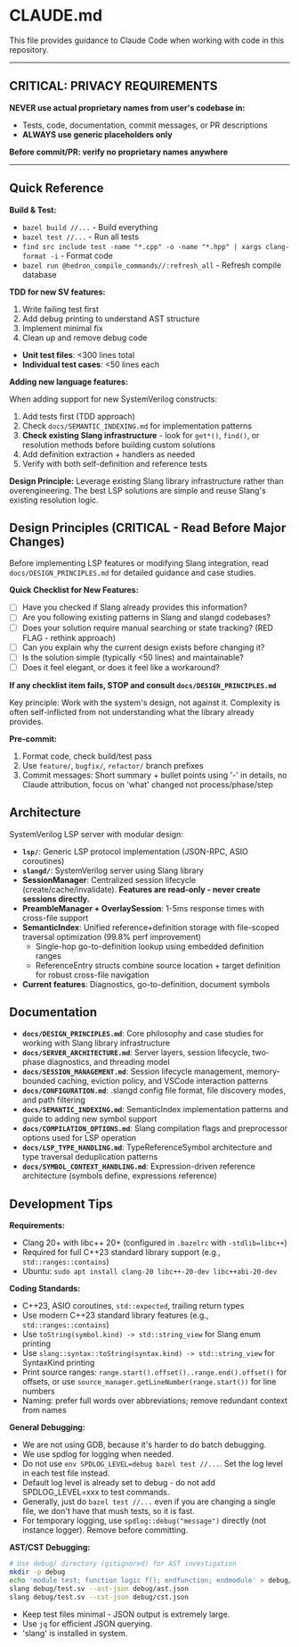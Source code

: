 # CLAUDE.md

This file provides guidance to Claude Code when working with code in this repository.

---

## CRITICAL: PRIVACY REQUIREMENTS

**NEVER use actual proprietary names from user's codebase in:**

- Tests, code, documentation, commit messages, or PR descriptions
- **ALWAYS use generic placeholders only**

**Before commit/PR: verify no proprietary names anywhere**

---

## Quick Reference

**Build & Test:**

- `bazel build //...` - Build everything
- `bazel test //...` - Run all tests
- `find src include test -name "*.cpp" -o -name "*.hpp" | xargs clang-format -i` - Format code
- `bazel run @hedron_compile_commands//:refresh_all` - Refresh compile database

**TDD for new SV features:**

1. Write failing test first
2. Add debug printing to understand AST structure
3. Implement minimal fix
4. Clean up and remove debug code

- **Unit test files**: <300 lines total
- **Individual test cases**: <50 lines each

**Adding new language features:**

When adding support for new SystemVerilog constructs:

1. Add tests first (TDD approach)
2. Check `docs/SEMANTIC_INDEXING.md` for implementation patterns
3. **Check existing Slang infrastructure** - look for `get*()`, `find()`, or resolution methods before building custom solutions
4. Add definition extraction + handlers as needed
5. Verify with both self-definition and reference tests

**Design Principle:**
Leverage existing Slang library infrastructure rather than overengineering. The best LSP solutions are simple and reuse Slang's existing resolution logic.

## Design Principles (CRITICAL - Read Before Major Changes)

Before implementing LSP features or modifying Slang integration, read `docs/DESIGN_PRINCIPLES.md` for detailed guidance and case studies.

**Quick Checklist for New Features:**

- [ ] Have you checked if Slang already provides this information?
- [ ] Are you following existing patterns in Slang and slangd codebases?
- [ ] Does your solution require manual searching or state tracking? (RED FLAG - rethink approach)
- [ ] Can you explain why the current design exists before changing it?
- [ ] Is the solution simple (typically <50 lines) and maintainable?
- [ ] Does it feel elegant, or does it feel like a workaround?

**If any checklist item fails, STOP and consult `docs/DESIGN_PRINCIPLES.md`**

Key principle: Work with the system's design, not against it. Complexity is often self-inflicted from not understanding what the library already provides.

**Pre-commit:**

1. Format code, check build/test pass
2. Use `feature/`, `bugfix/`, `refactor/` branch prefixes
3. Commit messages: Short summary + bullet points using '-' in details, no Claude attribution, focus on 'what' changed not process/phase/step

## Architecture

SystemVerilog LSP server with modular design:

- **`lsp/`**: Generic LSP protocol implementation (JSON-RPC, ASIO coroutines)
- **`slangd/`**: SystemVerilog server using Slang library
- **SessionManager**: Centralized session lifecycle (create/cache/invalidate). **Features are read-only - never create sessions directly.**
- **PreambleManager + OverlaySession**: 1-5ms response times with cross-file support
- **SemanticIndex**: Unified reference+definition storage with file-scoped traversal optimization (99.8% perf improvement)
  - Single-hop go-to-definition lookup using embedded definition ranges
  - ReferenceEntry structs combine source location + target definition for robust cross-file navigation
- **Current features**: Diagnostics, go-to-definition, document symbols

## Documentation

- **`docs/DESIGN_PRINCIPLES.md`**: Core philosophy and case studies for working with Slang library infrastructure
- **`docs/SERVER_ARCHITECTURE.md`**: Server layers, session lifecycle, two-phase diagnostics, and threading model
- **`docs/SESSION_MANAGEMENT.md`**: Session lifecycle management, memory-bounded caching, eviction policy, and VSCode interaction patterns
- **`docs/CONFIGURATION.md`**: .slangd config file format, file discovery modes, and path filtering
- **`docs/SEMANTIC_INDEXING.md`**: SemanticIndex implementation patterns and guide to adding new symbol support
- **`docs/COMPILATION_OPTIONS.md`**: Slang compilation flags and preprocessor options used for LSP operation
- **`docs/LSP_TYPE_HANDLING.md`**: TypeReferenceSymbol architecture and type traversal deduplication patterns
- **`docs/SYMBOL_CONTEXT_HANDLING.md`**: Expression-driven reference architecture (symbols define, expressions reference)

## Development Tips

**Requirements:**

- Clang 20+ with libc++ 20+ (configured in `.bazelrc` with `-stdlib=libc++`)
- Required for full C++23 standard library support (e.g., `std::ranges::contains`)
- Ubuntu: `sudo apt install clang-20 libc++-20-dev libc++abi-20-dev`

**Coding Standards:**

- C++23, ASIO coroutines, `std::expected`, trailing return types
- Use modern C++23 standard library features (e.g., `std::ranges::contains`)
- Use `toString(symbol.kind) -> std::string_view` for Slang enum printing
- Use `slang::syntax::toString(syntax.kind) -> std::string_view` for SyntaxKind printing
- Print source ranges: `range.start().offset()..range.end().offset()` for offsets, or use `source_manager.getLineNumber(range.start())` for line numbers
- Naming: prefer full words over abbreviations; remove redundant context from names

**General Debugging:**

- We are not using GDB, because it's harder to do batch debugging.
- We use spdlog for logging when needed.
- Do not use `env SPDLOG_LEVEL=debug bazel test //...`. Set the log level in each test file instead.
- Default log level is already set to debug - do not add SPDLOG_LEVEL=xxx to test commands.
- Generally, just do `bazel test //...` even if you are changing a single file, we don't have that mush tests, so it is fast.
- For temporary logging, use `spdlog::debug("message")` directly (not instance logger). Remove before committing.

**AST/CST Debugging:**

```bash
# Use debug/ directory (gitignored) for AST investigation
mkdir -p debug
echo 'module test; function logic f(); endfunction; endmodule' > debug/test.sv
slang debug/test.sv --ast-json debug/ast.json
slang debug/test.sv --cst-json debug/cst.json
```

- Keep test files minimal - JSON output is extremely large.
- Use `jq` for efficient JSON querying.
- 'slang' is installed in system.
